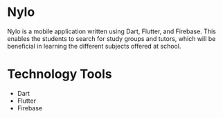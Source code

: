 # Nylo

Nylo is a mobile application written using Dart, Flutter, and Firebase. This enables the students to search for study groups and tutors, which will be beneficial in learning the different subjects offered at school.

# Technology Tools

- Dart
- Flutter
- Firebase

